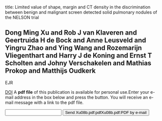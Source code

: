 title: Limited value of shape, margin and CT density in the discrimination between benign and malignant screen detected solid pulmonary nodules of the NELSON trial

## Dong Ming Xu and Rob J van Klaveren and Geertruida H de Bock and Anne Leusveld and Yingru Zhao and Ying Wang and Rozemarijn Vliegenthart and Harry J de Koning and Ernst T Scholten and Johny Verschakelen and Mathias Prokop and Matthijs Oudkerk
EJR

<a href="https://doi.org/10.1016/j.ejrad.2007.08.027">DOI</a>
A <b>pdf file</b> of this publication is available for personal use.Enter your e-mail address in the box below and press the button. You will receive an e-mail message with a link to the pdf file.
<form action="sender.php">  <input type="text" name="email">  <input type="submit" value="Send Xu08b.pdf:pdfXu08b.pdf:PDF by e-mail"></form>
